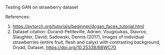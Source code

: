 Testing GAN on strawberry dataset

References:

1. https://pytorch.org/tutorials/beginner/dcgan_faces_tutorial.html
2. Dataset citation: Durand-Petiteville, Adrien; Vougioukas, Stavros; Slaughter, David; Sadowski, Dennis (2017), Images of individual strawberries (entire fruit, flesh and calyx) with contrasting background, Dryad, Dataset, https://doi.org/10.25338/B8WC70
